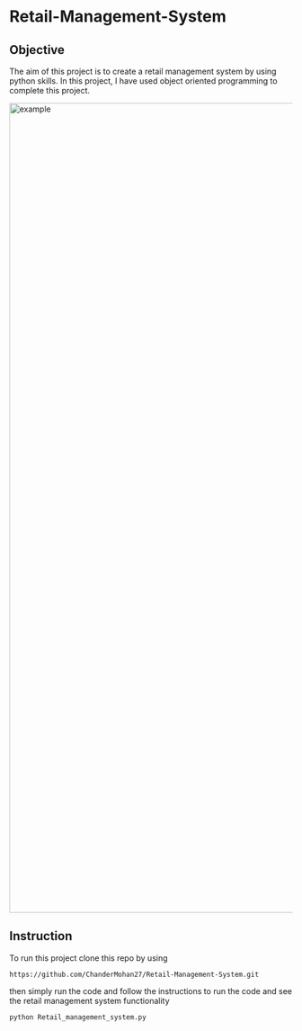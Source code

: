 # Retail-Management-System

## Objective 

The aim of this project is to create a retail management system by using python skills. In this project, I have used object oriented programming to complete this project. 


<img width="1440" alt="example" src="https://github.com/ChanderMohan27/Retail-Management-System/assets/128381758/00dfd447-30a4-4bf5-854b-c22399c9b837">



## Instruction 

To run this project clone this repo by using 

`https://github.com/ChanderMohan27/Retail-Management-System.git`

then simply run the code and follow the instructions to run the code and see the retail management system functionality

`python Retail_management_system.py`
